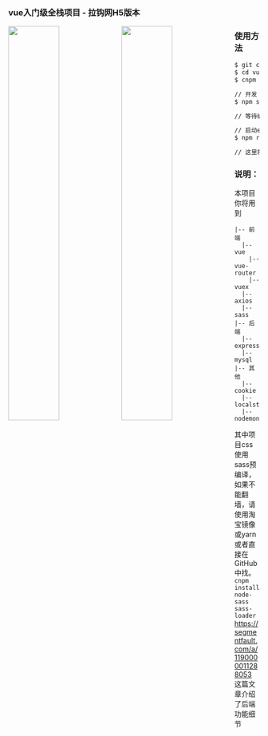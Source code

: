 ### vue入门级全栈项目 - 拉钩网H5版本
<img src="https://github.com/1uokun/vue-node-mysql/blob/master/static/QQ%E6%88%AA%E5%9B%BE20180529230333.png" style="width:45%;float:left"/>
<img src="https://github.com/1uokun/vue-node-mysql/blob/master/static/QQ%E6%88%AA%E5%9B%BE20180529230411.png" style="width:45%;float:left"/>

### 使用方法
```bash
$ git clone https://github.com/1uokun/vue-node-mysql.git
$ cd vue-node-mysql
$ cnpm install              # 如果能翻墙则无需使用cnpm

// 开发
$ npm start                     

// 等待编译完成,然后访问locahost:8080预览页面

// 启动express服务
$ npm run server

// 这里将前后端分离，后段接口地址为 locahost:3000
```
### 说明：

 本项目你将用到
 ```
 |-- 前端
   |-- vue
     |-- vue-router
     |-- vuex
   |-- axios
   |-- sass
 |-- 后端
   |-- express
   |-- mysql
 |-- 其他
   |-- cookie
   |-- localstrong
   |-- nodemon
 ```
其中项目css使用sass预编译，如果不能翻墙，请使用淘宝镜像或yarn或者直接在GitHub中找。  <br/>
`cnpm install node-sass sass-loader`    <br/>
https://segmentfault.com/a/1190000011288053 <br/>
这篇文章介绍了后端功能细节  <br/>

